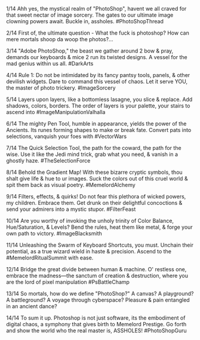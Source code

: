 1/14 Ahh yes, the mystical realm of "PhotoShop", havent we all craved for that sweet nectar of image sorcery. The gates to our ultimate image clowning powers await. Buckle in, assholes. #PhotoShopThread

2/14 First of, the ultimate question - What the fuck is photoshop? How can mere mortals shoop da woop the photos?...

3/14 "Adobe PhotoShop," the beast we gather around 2 bow & pray, demands our keyboards & mice 2 run its twisted designs. A vessel for the mad genius within us all. #DarkArts

4/14 Rule 1: Do not be intimidated by its fancy pantsy tools, panels, & other devilish widgets. Dare to command this vessel of chaos. Let it serve YOU, the master of photo trickery. #ImageSorcery

5/14 Layers upon layers, like a bottomless lasagne, you slice & replace. Add shadows, colors, borders. The order of layers is your palette, your stairs to ascend into #ImageManipulationValhalla

6/14 The mighty Pen Tool, humble in appearance, yields the power of the Ancients. Its runes forming shapes to make or break fate. Convert pats into selections, vanquish your foes with #VectorWars

7/14 The Quick Selection Tool, the path for the coward, the path for the wise. Use it like the Jedi mind trick, grab what you need, & vanish in a ghostly haze. #TheSelectionForce

8/14 Behold the Gradient Map! With these bizarre cryptic symbols, thou shalt give life & hue to ur images. Suck the colors out of this cruel world & spit them back as visual poetry. #MemelordAlchemy

9/14 Filters, effects, & quirks! Do not fear this plethora of wicked powers, my children. Embrace them. Get drunk on their delightful concoctions & send your admirers into a mystic stupor. #FilterFeast

10/14 Are you worthy of invoking the unholy trinity of Color Balance, Hue/Saturation, & Levels? Bend the rules, heat them like metal, & forge your own path to victory. #ImageBlacksmith

11/14 Unleashing the Swarm of Keyboard Shortcuts, you must. Unchain their potential, as a true wizard wield in haste & precision. Ascend to the #MemelordRitualSummit with ease.

12/14 Bridge the great divide between human & machine. O' restless one, embrace the madness—the sanctum of creation & destruction, where you are the lord of pixel manipulation #PsBattleChamp

13/14 So mortals, how do we define "PhotoShop?" A canvas? A playground? A battleground? A voyage through cyberspace? Pleasure & pain entangled in an ancient dance?

14/14 To sum it up. Photoshop is not just software, its the embodiment of digital chaos, a symphony that gives birth to Memelord Prestige. Go forth and show the world who the real master is, ASSHOLES! #PhotoShopGuru